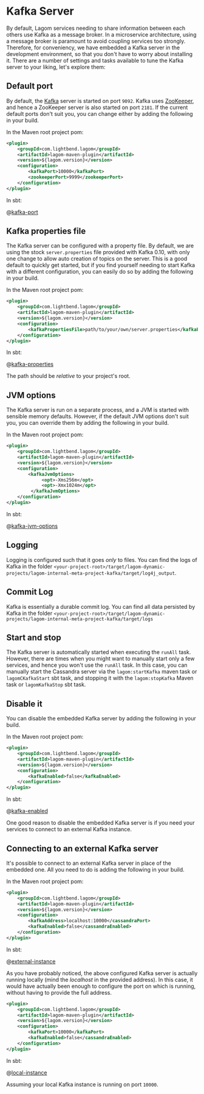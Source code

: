 # Kafka Server

By default, Lagom services needing to share information between each others use Kafka as a message broker. In a microservice architecture, using a message broker is paramount to avoid coupling services too strongly. Therefore, for conveniency, we have embedded a Kafka server in the development environment, so that you don't have to worry about installing it. There are a number of settings and tasks available to tune the Kafka server to your liking, let's explore them:

## Default port

By default, the [Kafka](http://kafka.apache.org/) server is started on port `9092`. Kafka uses [ZooKeeper](https://zookeeper.apache.org/), and hence a ZooKeeper server is also started on port `2181`. If the current default ports don't suit you, you can change either by adding the following in your build.

In the Maven root project pom:

```xml
<plugin>
    <groupId>com.lightbend.lagom</groupId>
    <artifactId>lagom-maven-plugin</artifactId>
    <version>${lagom.version}</version>
    <configuration>
        <kafkaPort>10000</kafkaPort>
        <zookeeperPort>9999</zookeeperPort>
    </configuration>
</plugin>
```

In sbt:

@[kafka-port](code/build-kafka-opts.sbt)

## Kafka properties file

The Kafka server can be configured with a property file. By default, we are using the stock `server.properties` file provided with Kafka 0.10, with only one change to allow auto creation of topics on the server. This is a good default to quickly get started, but if you find yourself needing to start Kafka with a different configuration, you can easily do so by adding the following in your build.   

In the Maven root project pom:

```xml
<plugin>
    <groupId>com.lightbend.lagom</groupId>
    <artifactId>lagom-maven-plugin</artifactId>
    <version>${lagom.version}</version>
    <configuration>
        <kafkaPropertiesFile>path/to/your/own/server.properties</kafkaPropertiesFile>
    </configuration>
</plugin>
```

In sbt:

@[kafka-properties](code/build-kafka-opts.sbt)

The path should be *relative* to your project's root. 

## JVM options

The Kafka server is run on a separate process, and a JVM is started with sensible memory defaults. However, if the default JVM options don't suit you, you can override them by adding the following in your build.

In the Maven root project pom:

```xml
<plugin>
    <groupId>com.lightbend.lagom</groupId>
    <artifactId>lagom-maven-plugin</artifactId>
    <version>${lagom.version}</version>
    <configuration>
        <kafkaJvmOptions>
             <opt>-Xms256m</opt>
             <opt>-Xmx1024m</opt>
         </kafkaJvmOptions>
    </configuration>
</plugin>
```

In sbt:

@[kafka-jvm-options](code/build-kafka-opts.sbt)

## Logging

Logging is configured such that it goes *only* to files. You can find the logs of Kafka in the folder `<your-project-root>/target/lagom-dynamic-projects/lagom-internal-meta-project-kafka/target/log4j_output`. 

## Commit Log

Kafka is essentially a durable commit log. You can find all data persisted by Kafka in the folder `<your-project-root>/target/lagom-dynamic-projects/lagom-internal-meta-project-kafka/target/logs`

## Start and stop

The Kafka server is automatically started when executing the `runAll` task. However, there are times when you might want to manually start only a few services, and hence you won't use the `runAll` task. In this case, you can manually start the Cassandra server via the `lagom:startKafka` maven task or `lagomCKafkaStart` sbt task, and stopping it with the `lagom:stopKafka` Maven task or `lagomKafkaStop` sbt task.

## Disable it

You can disable the embedded Kafka server by adding the following in your build.

In the Maven root project pom:

```xml
<plugin>
    <groupId>com.lightbend.lagom</groupId>
    <artifactId>lagom-maven-plugin</artifactId>
    <version>${lagom.version}</version>
    <configuration>
        <kafkaEnabled>false</kafkaEnabled>
    </configuration>
</plugin>
```

In sbt:

@[kafka-enabled](code/build-kafka-opts.sbt)

One good reason to disable the embedded Kafka server is if you need your services to connect to an external Kafka instance.

## Connecting to an external Kafka server

It's possible to connect to an external Kafka server in place of the embedded one. All you need to do is adding the following in your build.

In the Maven root project pom:

```xml
<plugin>
    <groupId>com.lightbend.lagom</groupId>
    <artifactId>lagom-maven-plugin</artifactId>
    <version>${lagom.version}</version>
    <configuration>
        <kafkaAddress>localhost:10000</cassandraPort>
        <kafkaEnabled>false</cassandraEnabled>
    </configuration>
</plugin>
```

In sbt:

@[external-instance](code/build-kafka-opts2.sbt)

As you have probably noticed, the above configured Kafka server is actually running locally (mind the *localhost* in the provided address). In this case, it would have actually been enough to configure the port on which is running, without having to provide the full address.   

```xml
<plugin>
    <groupId>com.lightbend.lagom</groupId>
    <artifactId>lagom-maven-plugin</artifactId>
    <version>${lagom.version}</version>
    <configuration>
        <kafkaPort>10000</kafkaPort>
        <kafkaEnabled>false</cassandraEnabled>
    </configuration>
</plugin>
```

In sbt:

@[local-instance](code/build-kafka-opts2.sbt)

Assuming your local Kafka instance is running on port `10000`.
